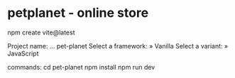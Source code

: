 # petplanet - online store

npm create vite@latest

Project name: ... pet-planet
Select a framework: » Vanilla
Select a variant: » JavaScript

commands:
cd pet-planet
npm install
npm run dev

